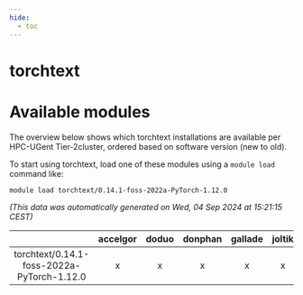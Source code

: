 ```yaml
---
hide:
  - toc
---
```


torchtext
=========

# Available modules


The overview below shows which torchtext installations are available per HPC-UGent Tier-2cluster, ordered based on software version (new to old).

To start using torchtext, load one of these modules using a `module load` command like:

```shell
module load torchtext/0.14.1-foss-2022a-PyTorch-1.12.0
```

*(This data was automatically generated on Wed, 04 Sep 2024 at 15:21:15 CEST)*  

| |accelgor|doduo|donphan|gallade|joltik|shinx|skitty|
| :---: | :---: | :---: | :---: | :---: | :---: | :---: | :---: |
|torchtext/0.14.1-foss-2022a-PyTorch-1.12.0|x|x|x|x|x|-|x|
